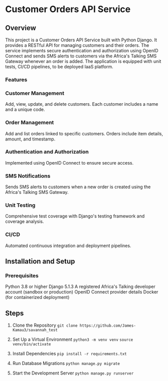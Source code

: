 # Customer Orders API Service
## Overview
This project is a Customer Orders API Service built with Python Django. It provides a RESTful API for managing customers and their orders. The service implements secure authentication and authorization using OpenID Connect and sends SMS alerts to customers via the Africa's Talking SMS Gateway whenever an order is added. The application is equipped with unit tests, CI/CD pipelines, to be deployed IaaS platform.


### Features

### Customer Management
Add, view, update, and delete customers.
Each customer includes a name and a unique code.

### Order Management
Add and list orders linked to specific customers.
Orders include item details, amount, and timestamp.

### Authentication and Authorization
Implemented using OpenID Connect to ensure secure access.

### SMS Notifications
Sends SMS alerts to customers when a new order is created using the Africa's Talking SMS Gateway.

### Unit Testing
Comprehensive test coverage with Django's testing framework and coverage analysis.

### CI/CD
Automated continuous integration and deployment pipelines.


## Installation and Setup
### Prerequisites
Python 3.8 or higher
Django 5.1.3
A registered Africa's Talking developer account (sandbox or production)
OpenID Connect provider details
Docker (for containerized deployment)

## Steps
1. Clone the Repository
`git clone https://github.com/James-Kamau3/savannah_test`

2. Set Up a Virtual Environment
`python3 -m venv venv`
`source venv/bin/activate`

3. Install Dependencies
`pip install -r requirements.txt`


5. Run Database Migrations
`python manage.py migrate`

6. Start the Development Server
`python manage.py runserver`